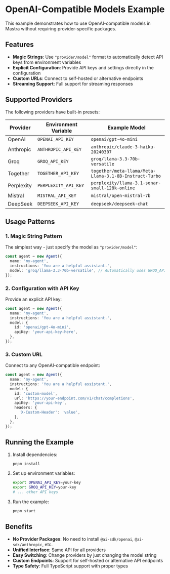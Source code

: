 # OpenAI-Compatible Models Example

This example demonstrates how to use OpenAI-compatible models in Mastra without requiring provider-specific packages.

## Features

- **Magic Strings**: Use `"provider/model"` format to automatically detect API keys from environment variables
- **Explicit Configuration**: Provide API keys and settings directly in the configuration
- **Custom URLs**: Connect to self-hosted or alternative endpoints
- **Streaming Support**: Full support for streaming responses

## Supported Providers

The following providers have built-in presets:

| Provider   | Environment Variable | Example Model                                          |
| ---------- | -------------------- | ------------------------------------------------------ |
| OpenAI     | `OPENAI_API_KEY`     | `openai/gpt-4o-mini`                                   |
| Anthropic  | `ANTHROPIC_API_KEY`  | `anthropic/claude-3-haiku-20240307`                    |
| Groq       | `GROQ_API_KEY`       | `groq/llama-3.3-70b-versatile`                         |
| Together   | `TOGETHER_API_KEY`   | `together/meta-llama/Meta-Llama-3.1-8B-Instruct-Turbo` |
| Perplexity | `PERPLEXITY_API_KEY` | `perplexity/llama-3.1-sonar-small-128k-online`         |
| Mistral    | `MISTRAL_API_KEY`    | `mistral/open-mistral-7b`                              |
| DeepSeek   | `DEEPSEEK_API_KEY`   | `deepseek/deepseek-chat`                               |

## Usage Patterns

### 1. Magic String Pattern

The simplest way - just specify the model as `"provider/model"`:

```typescript
const agent = new Agent({
  name: 'my-agent',
  instructions: 'You are a helpful assistant.',
  model: 'groq/llama-3.3-70b-versatile', // Automatically uses GROQ_API_KEY
});
```

### 2. Configuration with API Key

Provide an explicit API key:

```typescript
const agent = new Agent({
  name: 'my-agent',
  instructions: 'You are a helpful assistant.',
  model: {
    id: 'openai/gpt-4o-mini',
    apiKey: 'your-api-key-here',
  },
});
```

### 3. Custom URL

Connect to any OpenAI-compatible endpoint:

```typescript
const agent = new Agent({
  name: 'my-agent',
  instructions: 'You are a helpful assistant.',
  model: {
    id: 'custom-model',
    url: 'https://your-endpoint.com/v1/chat/completions',
    apiKey: 'your-api-key',
    headers: {
      'X-Custom-Header': 'value',
    },
  },
});
```

## Running the Example

1. Install dependencies:

   ```bash
   pnpm install
   ```

2. Set up environment variables:

   ```bash
   export OPENAI_API_KEY=your-key
   export GROQ_API_KEY=your-key
   # ... other API keys
   ```

3. Run the example:
   ```bash
   pnpm start
   ```

## Benefits

- **No Provider Packages**: No need to install `@ai-sdk/openai`, `@ai-sdk/anthropic`, etc.
- **Unified Interface**: Same API for all providers
- **Easy Switching**: Change providers by just changing the model string
- **Custom Endpoints**: Support for self-hosted or alternative API endpoints
- **Type Safety**: Full TypeScript support with proper types
